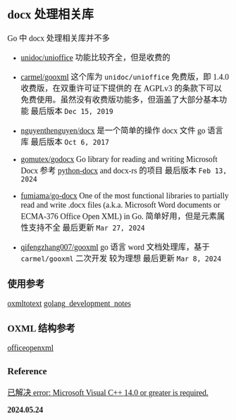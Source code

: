 <font size=4 face='楷体'>

## docx 处理相关库

Go 中 docx 处理相关库并不多

- [unidoc/unioffice](https://github.com/unidoc/unioffice)
  功能比较齐全，但是收费的
- [carmel/gooxml](https://github.com/carmel/gooxml)
  这个库为 `unidoc/unioffice` 免费版，即 1.4.0 收费版，在双重许可证下提供的
  在 AGPLv3 的条款下可以免费使用。虽然没有收费版功能多，但涵盖了大部分基本功能
  最后版本 `Dec 15, 2019`
- [nguyenthenguyen/docx](https://github.com/nguyenthenguyen/docx)
  是一个简单的操作 docx 文件 go 语言库
  最后版本 `Oct 6, 2017`
- [gomutex/godocx](https://github.com/gomutex/godocx)
  Go library for reading and writing Microsoft Docx
  参考 [python-docx](https://github.com/python-openxml/python-docx) and docx-rs 的项目
  最后版本 `Feb 13, 2024`

- [fumiama/go-docx](https://github.com/fumiama/go-docx)
  One of the most functional libraries to partially read and write .docx files (a.k.a. Microsoft Word documents or ECMA-376 Office Open XML) in Go.
  简单好用，但是元素属性支持不全
  最后更新 `Mar 27, 2024`
- [qifengzhang007/gooxml](https://github.com/qifengzhang007/gooxml)
  go 语言 word 文档处理库，基于 `carmel/gooxml` 二次开发
  较为理想
  最后更新 `Mar 8, 2024`

### 使用参考

[oxmltotext](https://github.com/young2j/oxmltotext/blob/4a602c83705f9f9f0078eaba3eabf9e6c549d4ba/benchmark/parse_docx.go#L19)
[golang_development_notes](https://github.com/guyan0319/golang_development_notes/blob/f245c26a41ae9019cc336eebf4b1fbd40dc4e0dd/zh/4.11.md)

### OXML 结构参考

[officeopenxml](http://officeopenxml.com/anatomyofOOXML.php)

### Reference

[已解决 error: Microsoft Visual C++ 14.0 or greater is required.](https://blog.csdn.net/yuan2019035055/article/details/126934308)

**2024.05.24**
